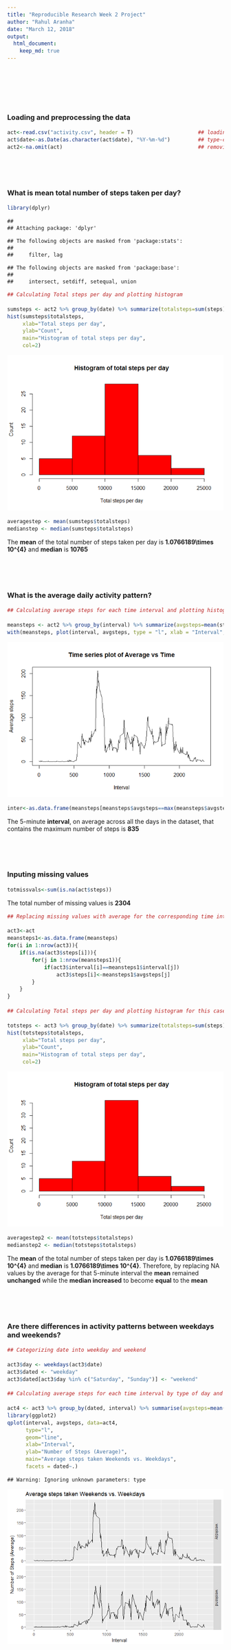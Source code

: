 ```yaml
---
title: "Reproducible Research Week 2 Project"
author: "Rahul Aranha"
date: "March 12, 2018"
output: 
  html_document:
    keep_md: true
---
```


<br>

<br><br><br>
<h3>Loading and preprocessing the data</h3>


```r
act<-read.csv("activity.csv", header = T)                     ## loading the file
act$date<-as.Date(as.character(act$date), "%Y-%m-%d")         ## type-casting into date
act2<-na.omit(act)                                            ## removing NA values
```
<br><br><br>
<h3>What is mean total number of steps taken per day?</h3>


```r
library(dplyr)
```

```
## 
## Attaching package: 'dplyr'
```

```
## The following objects are masked from 'package:stats':
## 
##     filter, lag
```

```
## The following objects are masked from 'package:base':
## 
##     intersect, setdiff, setequal, union
```

```r
## Calculating Total steps per day and plotting histogram

sumsteps <- act2 %>% group_by(date) %>% summarize(totalsteps=sum(steps))
hist(sumsteps$totalsteps, 
     xlab="Total steps per day", 
     ylab="Count", 
     main="Histogram of total steps per day",
     col=2)
```

![](reprodresearchweek2project_files/figure-html/second-1.png)<!-- -->

```r
averagestep <- mean(sumsteps$totalsteps)
medianstep <- median(sumsteps$totalsteps)
```
The <b>mean</b> of the total number of steps taken per day is <b>1.0766189\times 10^{4}</b> and 
<b>median</b> is <b>10765</b>

<br><br><br>
<h3>What is the average daily activity pattern?</h3>


```r
## Calculating average steps for each time interval and plotting histogram

meansteps <- act2 %>% group_by(interval) %>% summarize(avgsteps=mean(steps))
with(meansteps, plot(interval, avgsteps, type = "l", xlab = "Interval", ylab = "Average steps", main = "Time series plot of Average vs Time"))
```

![](reprodresearchweek2project_files/figure-html/third-1.png)<!-- -->

```r
inter<-as.data.frame(meansteps[meansteps$avgsteps==max(meansteps$avgsteps),1])
```
The 5-minute <b>interval</b>, on average across all the days in the dataset, that contains the maximum number of steps is <b>835</b>

<br><br><br>
<h3>Inputing missing values</h3>


```r
totmissvals<-sum(is.na(act$steps))
```
The total number of missing values is <b>2304</b>


```r
## Replacing missing values with average for the corresponding time interval

act3<-act
meansteps1<-as.data.frame(meansteps)
for(i in 1:nrow(act3)){
    if(is.na(act3$steps[i])){
        for(j in 1:nrow(meansteps1)){
            if(act3$interval[i]==meansteps1$interval[j])
                act3$steps[i]<-meansteps1$avgsteps[j]
        }
    }
}

## Calculating Total steps per day and plotting histogram for this case

totsteps <- act3 %>% group_by(date) %>% summarize(totalsteps=sum(steps))
hist(totsteps$totalsteps, 
     xlab="Total steps per day", 
     ylab="Count", 
     main="Histogram of total steps per day",
     col=2)
```

![](reprodresearchweek2project_files/figure-html/fourth2-1.png)<!-- -->

```r
averagestep2 <- mean(totsteps$totalsteps)
medianstep2 <- median(totsteps$totalsteps)
```
The <b>mean</b> of the total number of steps taken per day is <b>1.0766189\times 10^{4}</b> and 
<b>median</b> is <b>1.0766189\times 10^{4}</b>. Therefore, by replacing NA values by the average for that 5-minute interval the <b>mean</b> remained <b>unchanged</b> while the <b>median increased</b> to become <b>equal</b> to the <b>mean</b>

<br><br><br>
<h3>Are there differences in activity patterns between weekdays and weekends?</h3>


```r
## Categorizing date into weekday and weekend

act3$day <- weekdays(act3$date)
act3$dated <- "weekday"
act3$dated[act3$day %in% c("Saturday", "Sunday")] <- "weekend"

## Calculating average steps for each time interval by type of day and plotting histogram

act4 <- act3 %>% group_by(dated, interval) %>% summarise(avgsteps=mean(steps))
library(ggplot2)
qplot(interval, avgsteps, data=act4,
      type="l",
      geom="line",
      xlab="Interval",
      ylab="Number of Steps (Average)",
      main="Average steps taken Weekends vs. Weekdays",
      facets = dated~.)
```

```
## Warning: Ignoring unknown parameters: type
```

![](reprodresearchweek2project_files/figure-html/fifth-1.png)<!-- -->
